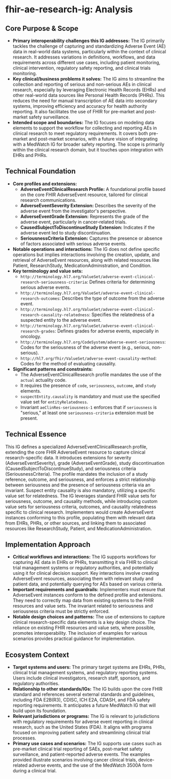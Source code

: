 # fhir-ae-research-ig: Analysis

## Core Purpose & Scope

-   **Primary interoperability challenges this IG addresses:** The IG primarily tackles the challenge of capturing and standardizing Adverse Event (AE) data in real-world data systems, particularly within the context of clinical research. It addresses variations in definitions, workflows, and data requirements across different use cases, including patient monitoring, clinical intervention, regulatory safety reporting, and clinical trials monitoring.
-   **Key clinical/business problems it solves:** The IG aims to streamline the collection and reporting of serious and non-serious AEs in clinical research, especially by leveraging Electronic Health Records (EHRs) and other real-world data sources like Personal Health Records (PHRs). This reduces the need for manual transcription of AE data into secondary systems, improving efficiency and accuracy for health authority reporting. It also facilitates the use of FHIR for pre-market and post-market safety surveillance.
-   **Intended scope and boundaries:** The IG focuses on modeling data elements to support the workflow for collecting and reporting AEs in clinical research to meet regulatory requirements. It covers both pre-market and post-market scenarios, with a future vision of integrating with a MedWatch IG for broader safety reporting. The scope is primarily within the clinical research domain, but it touches upon integration with EHRs and PHRs.

## Technical Foundation

-   **Core profiles and extensions:**
    -   **AdverseEventClinicalResearch Profile:** A foundational profile based on the core FHIR AdverseEvent resource, tailored for clinical research communications.
    -   **AdverseEventSeverity Extension:** Describes the severity of the adverse event from the investigator's perspective.
    -   **AdverseEventGrade Extension:** Represents the grade of the adverse event, particularly in cancer-related trials.
    -   **CausedSubjectToDiscontinueStudy Extension:** Indicates if the adverse event led to study discontinuation.
    -   **SeriousnessCriteria Extension:** Captures the presence or absence of factors associated with serious adverse events.
-   **Notable operations and interactions:** The IG does not define specific operations but implies interactions involving the creation, update, and retrieval of AdverseEvent resources, along with related resources like Patient, ResearchStudy, MedicationAdministration, and Condition.
-   **Key terminology and value sets:**
    -   `http://terminology.hl7.org/ValueSet/adverse-event-clinical-research-seriousness-criteria`: Defines criteria for determining serious adverse events.
    -   `http://terminology.hl7.org/ValueSet/adverse-event-clinical-research-outcomes`: Describes the type of outcome from the adverse event.
    -   `http://terminology.hl7.org/ValueSet/adverse-event-clinical-research-causality-relatedness`: Specifies the relatedness of a suspected entity to the adverse event.
    -   `http://terminology.hl7.org/ValueSet/adverse-event-clinical-research-grades`: Defines grades for adverse events, especially in oncology.
    -   `http://terminology.hl7.org/CodeSystem/adverse-event-seriousness`: Codes for the seriousness of the adverse event (e.g., serious, non-serious).
    -   `http://hl7.org/fhir/ValueSet/adverse-event-causality-method`: Codes for the method of evaluating causality.
-   **Significant patterns and constraints:**
    -   The AdverseEventClinicalResearch profile mandates the use of the `actual` actuality code.
    -   It requires the presence of `code`, `seriousness`, `outcome`, and `study` elements.
    -   `suspectEntity.causality` is mandatory and must use the specified value set for `entityRelatedness`.
    -   Invariant `aeClinRes-seriousness-1` enforces that if `seriousness` is "serious," at least one `seriousness-criteria` extension must be present.

## Technical Essence

This IG defines a specialized AdverseEventClinicalResearch profile, extending the core FHIR AdverseEvent resource to capture clinical research-specific data. It introduces extensions for severity (AdverseEventSeverity), grade (AdverseEventGrade), study discontinuation (CausedSubjectToDiscontinueStudy), and seriousness criteria (SeriousnessCriteria). The profile mandates the inclusion of a study reference, outcome, and seriousness, and enforces a strict relationship between seriousness and the presence of seriousness criteria via an invariant. Suspect entity causality is also mandatory, utilizing a specific value set for relatedness. The IG leverages standard FHIR value sets for seriousness, outcome, and causality methods, while introducing custom value sets for seriousness criteria, outcomes, and causality relatedness specific to clinical research. Implementers would create AdverseEvent instances conforming to this profile, populating them with relevant data from EHRs, PHRs, or other sources, and linking them to associated resources like ResearchStudy, Patient, and MedicationAdministration.

## Implementation Approach

-   **Critical workflows and interactions:** The IG supports workflows for capturing AE data in EHRs or PHRs, transmitting it via FHIR to clinical trial management systems or regulatory authorities, and potentially using it for clinical decision support. Key interactions involve creating AdverseEvent resources, associating them with relevant study and patient data, and potentially querying for AEs based on various criteria.
-   **Important requirements and guardrails:** Implementers must ensure that AdverseEvent instances conform to the defined profile and extensions. They need to correctly map data from existing systems to the FHIR resources and value sets. The invariant related to seriousness and seriousness criteria must be strictly enforced.
-   **Notable design choices and patterns:** The use of extensions to capture clinical research-specific data elements is a key design choice. The reliance on existing FHIR resources and value sets, where possible, promotes interoperability. The inclusion of examples for various scenarios provides practical guidance for implementation.

## Ecosystem Context

-   **Target systems and users:** The primary target systems are EHRs, PHRs, clinical trial management systems, and regulatory reporting systems. Users include clinical investigators, research staff, sponsors, and regulatory authorities.
-   **Relationship to other standards/IGs:** The IG builds upon the core FHIR standard and references several external standards and guidelines, including FDA E2B(R3), CDISC, ICH E2A, CDASH, and FDA safety reporting requirements. It anticipates a future MedWatch IG that will build upon its foundation.
-   **Relevant jurisdictions or programs:** The IG is relevant to jurisdictions with regulatory requirements for adverse event reporting in clinical research, such as the United States (FDA). It aligns with programs focused on improving patient safety and streamlining clinical trial processes.
-   **Primary use cases and scenarios:** The IG supports use cases such as pre-market clinical trial reporting of SAEs, post-market safety surveillance, and patient-reported adverse events. The examples provided illustrate scenarios involving cancer clinical trials, device-related adverse events, and the use of the MedWatch 3500A form during a clinical trial.
